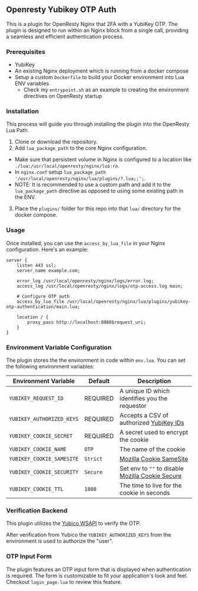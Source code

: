 ## Openresty Yubikey OTP Auth

This is a plugin for OpenResty Nginx that 2FA with a YubiKey OTP. The plugin is designed to run within an Nginx block from a single call, providing a seamless and efficient authentication process.

### Prerequisites

- YubiKey
- An existing Nginx deployment which is running from a docker compose
- Setup a custom `Dockerfile` to build your Docker environment into Lua ENV variables
  - Check my `entrypoint.sh` as an example to creating the environment directives on OpenResty startup

### Installation
This process will guide you through installing the plugin into the OpenResty Lua Path.

1. Clone or download the repository.
2. Add `lua_package_path` to the core Nginx configuration.
  - Make sure that persistent volume in Nginx is configured to a location like `./lua:/usr/local/openresty/nginx/lua:ro`.
  - In `nginx.conf` setup `lua_package_path '/usr/local/openresty/nginx/lua/plugins/?.lua;;';`.
  - NOTE: It is recommended to use a custom path and add it to the `lua_package_path` directive as opposed to using some existing path in the ENV.
3. Place the `plugins/` folder for this repo into that `lua/` directory for the docker compose.

### Usage

Once installed, you can use the `access_by_lua_file` in your Nginx configuration. Here's an example:

```nginx
server {
    listen 443 ssl;
    server_name example.com;

    error_log /usr/local/openresty/nginx/logs/error.log;
    access_log /usr/local/openresty/nginx/logs/otp-access.log main;

    # Configure OTP auth
    access_by_lua_file /usr/local/openresty/nginx/lua/plugins/yubikey-otp-authentication/main.lua;

    location / {
        proxy_pass http://localhost:8080$request_uri;
    }
}
```

### Environment Variable Configuration

The plugin stores the the environment in code within `env.lua`. You can set the following environment variables:

| Environment Variable | Default | Description |
| --- | --- | --- |
| `YUBIKEY_REQUEST_ID` | REQUIRED | A unique ID which identifies you the requestor |
| `YUBIKEY_AUTHORIZED_KEYS` | REQUIRED | Accepts a CSV of authorized [YubiKey IDs](https://developers.yubico.com/OTP/OTPs_Explained.html) |
| `YUBIKEY_COOKIE_SECRET` | REQUIRED | A secret used to encrypt the cookie |
| `YUBIKEY_COOKIE_NAME` | `OTP` | The name of the cookie |
| `YUBIKEY_COOKIE_SAMESITE` | `Strict` | [Mozilla Cookie SameSite](https://developer.mozilla.org/en-US/docs/Web/HTTP/Headers/Set-Cookie#samesitesamesite-value) |
| `YUBIKEY_COOKIE_SECURITY` | `Secure` | Set env to `""` to disable [Mozilla Cookie Secure](https://developer.mozilla.org/en-US/docs/Web/HTTP/Headers/Set-Cookie#secure) |
| `YUBIKEY_COOKIE_TTL` | `1800` | The time to live for the cookie in seconds |

### Verification Backend
This plugin utilizes the [Yubico WSAPI](https://developers.yubico.com/wsapi/2.0/otp/verify-otp.html) to verify the OTP.

After verification from Yubico the `YUBIKEY_AUTHORIZED_KEYS` from the environment is used to authorize the "user".

### OTP Input Form

The plugin features an OTP input form that is displayed when authentication is required. The form is customizable to fit your application's look and feel. Checkout `login_page.lua` to review this feature.